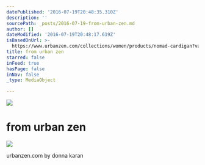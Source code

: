 ```yaml
---
datePublished: '2016-07-19T20:48:35.310Z'
description: ''
sourcePath: _posts/2016-07-19-from-urban-zen.md
author: []
dateModified: '2016-07-19T20:48:17.619Z'
isBasedOnUrl: >-
  https://www.urbanzen.com/collections/women/products/nomad-cardigan?variant=18127502468
title: from urban zen
starred: false
inFeed: true
hasPage: false
inNav: false
_type: MediaObject

---
```

![](https://the-grid-user-content.s3-us-west-2.amazonaws.com/d465f210-e9f9-4e79-9c63-4e3e36099777.jpg)

# from urban zen

<article style=""><img src="https://imgflo.herokuapp.com/graph/vahj1ThiexotieMo/48eff82d35b95b6c177b2936b0e6372e/noop.jpeg?input=https%3A%2F%2Fcdn.shopify.com%2Fs%2Ffiles%2F1%2F0382%2F9869%2Fproducts%2FGUSCIO_4_BK_Main_medium.jpeg%3Fv%3D1461709634" /></article>

urbanzen.com by donna karan